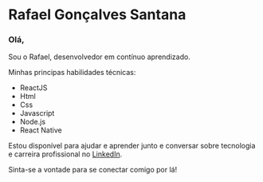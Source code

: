 # Rafael Gonçalves Santana

### **Olá,**

Sou o Rafael, desenvolvedor em contínuo aprendizado.

Minhas principas habilidades técnicas:

- ReactJS
- Html
- Css
- Javascript
- Node.js
- React Native

Estou disponível para ajudar e aprender junto e conversar sobre tecnologia e carreira profissional no [LinkedIn](https://www.linkedin.com/in/rafaelgoncalvessantana/).

Sinta-se a vontade para se conectar comigo por lá!
